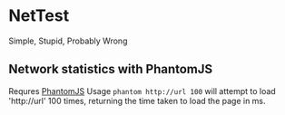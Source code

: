 # NetTest
Simple, Stupid, Probably Wrong
## Network statistics with PhantomJS
Requres [PhantomJS](http://phantomjs.org/)
Usage ``phantom http://url 100`` will attempt to load 'http://url' 100 times, returning the time taken to load the page in ms.

